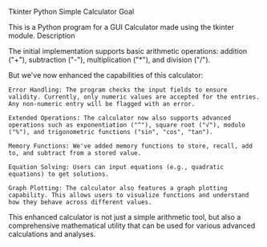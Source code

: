 Tkinter Python Simple Calculator
Goal

This is a Python program for a GUI Calculator made using the tkinter module.
Description

The initial implementation supports basic arithmetic operations: addition ("+"), subtraction ("-"), multiplication ("*"), and division ("/").

But we've now enhanced the capabilities of this calculator:

    Error Handling: The program checks the input fields to ensure validity. Currently, only numeric values are accepted for the entries. Any non-numeric entry will be flagged with an error.

    Extended Operations: The calculator now also supports advanced operations such as exponentiation ("^"), square root ("√"), modulo ("%"), and trigonometric functions ("sin", "cos", "tan").

    Memory Functions: We've added memory functions to store, recall, add to, and subtract from a stored value.

    Equation Solving: Users can input equations (e.g., quadratic equations) to get solutions.

    Graph Plotting: The calculator also features a graph plotting capability. This allows users to visualize functions and understand how they behave across different values.

This enhanced calculator is not just a simple arithmetic tool, but also a comprehensive mathematical utility that can be used for various advanced calculations and analyses.
